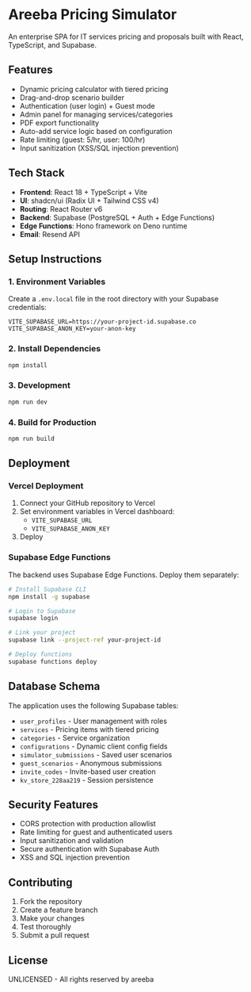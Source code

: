 # Areeba Pricing Simulator

An enterprise SPA for IT services pricing and proposals built with React, TypeScript, and Supabase.

## Features

- Dynamic pricing calculator with tiered pricing
- Drag-and-drop scenario builder
- Authentication (user login) + Guest mode
- Admin panel for managing services/categories
- PDF export functionality
- Auto-add service logic based on configuration
- Rate limiting (guest: 5/hr, user: 100/hr)
- Input sanitization (XSS/SQL injection prevention)

## Tech Stack

- **Frontend**: React 18 + TypeScript + Vite
- **UI**: shadcn/ui (Radix UI + Tailwind CSS v4)
- **Routing**: React Router v6
- **Backend**: Supabase (PostgreSQL + Auth + Edge Functions)
- **Edge Functions**: Hono framework on Deno runtime
- **Email**: Resend API

## Setup Instructions

### 1. Environment Variables

Create a `.env.local` file in the root directory with your Supabase credentials:

```env
VITE_SUPABASE_URL=https://your-project-id.supabase.co
VITE_SUPABASE_ANON_KEY=your-anon-key
```

### 2. Install Dependencies

```bash
npm install
```

### 3. Development

```bash
npm run dev
```

### 4. Build for Production

```bash
npm run build
```

## Deployment

### Vercel Deployment

1. Connect your GitHub repository to Vercel
2. Set environment variables in Vercel dashboard:
   - `VITE_SUPABASE_URL`
   - `VITE_SUPABASE_ANON_KEY`
3. Deploy

### Supabase Edge Functions

The backend uses Supabase Edge Functions. Deploy them separately:

```bash
# Install Supabase CLI
npm install -g supabase

# Login to Supabase
supabase login

# Link your project
supabase link --project-ref your-project-id

# Deploy functions
supabase functions deploy
```

## Database Schema

The application uses the following Supabase tables:

- `user_profiles` - User management with roles
- `services` - Pricing items with tiered pricing
- `categories` - Service organization
- `configurations` - Dynamic client config fields
- `simulator_submissions` - Saved user scenarios
- `guest_scenarios` - Anonymous submissions
- `invite_codes` - Invite-based user creation
- `kv_store_228aa219` - Session persistence

## Security Features

- CORS protection with production allowlist
- Rate limiting for guest and authenticated users
- Input sanitization and validation
- Secure authentication with Supabase Auth
- XSS and SQL injection prevention

## Contributing

1. Fork the repository
2. Create a feature branch
3. Make your changes
4. Test thoroughly
5. Submit a pull request

## License

UNLICENSED - All rights reserved by areeba
